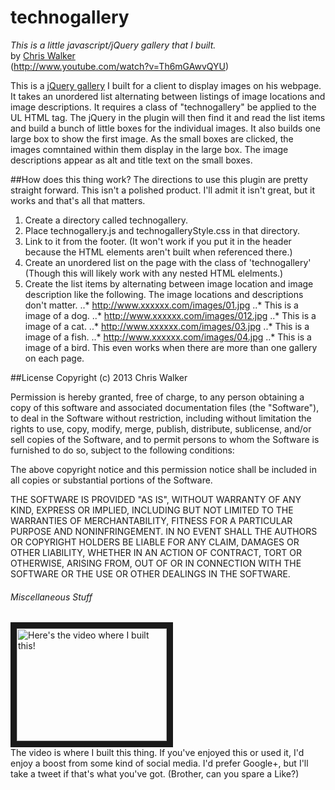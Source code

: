 # technogallery
_This is a little javascript/jQuery gallery that I built._<br/>
by <a href='https://plus.google.com/104536213394512642005?rel=author'>Chris Walker</a><br/>
(http://www.youtube.com/watch?v=Th6mGAwvQYU)<br/>

This is a <a href='http://www.youtube.com/watch?v=Th6mGAwvQYU' target='_blank'>jQuery gallery</a> I built for a client to display images on his webpage. It takes an unordered list alternating between listings of image locations and image descriptions. It requires a class of "technogallery" be applied to the UL HTML tag. The jQuery in the plugin will then find it and read the list items and build a bunch of little boxes for the individual images. It also builds one large box to show the first image. As the small boxes are clicked, the images comntained within them display in the large box. The image descriptions appear as alt and title text on the small boxes.

##How does this thing work?
The directions to use this plugin are pretty straight forward. This isn't a polished product. I'll admit it isn't great, but it works and that's all that matters.

1. Create a directory called technogallery.
2. Place technogallery.js and technogalleryStyle.css in that directory.
3. Link to it from the footer. (It won't work if you put it in the header because the HTML elements aren't built when referenced there.)
4. Create an unordered list on the page with the class of 'technogallery' (Though this will likely work with any nested HTML elelments.)
5. Create the list items by alternating between image location and image description like the following. The image locations and descriptions don't matter.
..* http://www.xxxxxx.com/images/01.jpg
..* This is a image of a dog.
..* http://www.xxxxxx.com/images/012.jpg
..* This is a image of a cat.
..* http://www.xxxxxx.com/images/03.jpg
..* This is a image of a fish.
..* http://www.xxxxxx.com/images/04.jpg
..* This is a image of a bird.
This even works when there are more than one gallery on each page.

##License
Copyright (c) 2013 Chris Walker

Permission is hereby granted, free of charge, to any person obtaining a copy
of this software and associated documentation files (the "Software"), to deal
in the Software without restriction, including without limitation the rights
to use, copy, modify, merge, publish, distribute, sublicense, and/or sell
copies of the Software, and to permit persons to whom the Software is
furnished to do so, subject to the following conditions:

The above copyright notice and this permission notice shall be included in
all copies or substantial portions of the Software.

THE SOFTWARE IS PROVIDED "AS IS", WITHOUT WARRANTY OF ANY KIND, EXPRESS OR
IMPLIED, INCLUDING BUT NOT LIMITED TO THE WARRANTIES OF MERCHANTABILITY,
FITNESS FOR A PARTICULAR PURPOSE AND NONINFRINGEMENT. IN NO EVENT SHALL THE
AUTHORS OR COPYRIGHT HOLDERS BE LIABLE FOR ANY CLAIM, DAMAGES OR OTHER
LIABILITY, WHETHER IN AN ACTION OF CONTRACT, TORT OR OTHERWISE, ARISING FROM,
OUT OF OR IN CONNECTION WITH THE SOFTWARE OR THE USE OR OTHER DEALINGS IN
THE SOFTWARE.

###### Miscellaneous Stuff
<a href="http://www.youtube.com/watch?feature=player_embedded&v=Th6mGAwvQYU" target="_blank"><img src="http://img.youtube.com/vi/Th6mGAwvQYU/0.jpg" 
alt="Here's the video where I built this!" width="240" height="180" border="10" /></a><br/>
The video is where I built this thing. If you've enjoyed this or used it, I'd enjoy a boost from some kind of social media. I'd prefer Google+, but I'll take a tweet if that's what you've got. (Brother, can you spare a Like?)